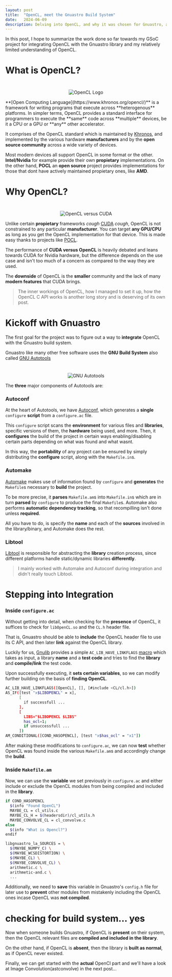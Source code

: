 ```yaml
---
layout: post
title:  "OpenCL, meet the Gnuastro Build System"
date:   2024-06-09
description: Delving into OpenCL, and why it was chosen for Gnuastro, along with its integration into the build system.
---
```


<p class="intro"><span class="dropcap">I</span>n this post, I hope to summarize the work done so far towards my GSoC project for integrating OpenCL with the Gnuastro library and my relatively limited understanding of OpenCL.</p>

# What is OpenCL?
<p align="center" width="100%">
  <img src="{{ site.baseurl }}/assets/img/opencl-logo.png" alt="OpenCL Logo" style="margin-bottom: 0; margin-top: 24px"> 
</p>
**[Open Computing Language](https://www.khronos.org/opencl/)** is a framework for writing programs that execute across **heterogenous** platforms. In simpler terms, OpenCL provides a standard interface for programmers to execute the **same** code across **multiple** devices, be it a CPU or a GPU or **any** other accelerator.

It comprises of the OpenCL standard which is maintained by [Khronos](https://www.khronos.org/opencl/), and implemented by the various hardware **manufacturers** and by the **open source community** across a wide variety of devices.

Most modern devices all support OpenCL in some format or the other. **Intel/Nvidia** for example provide their own **propietary** implementations. On the other hand, **POCL** an **open source** project provides implementations for those that dont have actively maintained propietary ones, like **AMD**.

# Why OpenCL?

<p align="center" width="100%">
  <img src="{{ site.baseurl }}/assets/img/cl-cuda.jpeg" alt="OpenCL versus CUDA" style="margin-bottom: 0; margin-top: 24px"> 
</p>

Unlike certain **propietary** frameworks *cough* [CUDA](https://developer.nvidia.com/about-cuda) *cough*, OpenCL is not constrained to any particular **manufacturer**. You can target **any GPU/CPU** as long as you get the OpenCL implementation for that device. This is made easy thanks to projects like [POCL](https://portablecl.org/).

The performance of **CUDA versus OpenCL** is heavily debated and leans towards CUDA for Nvidia hardware, but the difference depends on the use case and isn't too much of a concern as compared to the way they are used.

The **downside** of OpenCL is the **smaller** community and the lack of many **modern features** that CUDA brings.

<blockquote>
The inner workings of OpenCL, how I managed to set it up, how the OpenCL C API works is another long story and is deserving of its own post.
</blockquote>


# Kickoff with Gnuastro

The first goal for the project was to figure out a way to **integrate** OpenCL with the Gnuastro build system.

Gnuastro like many other free software uses the **GNU Build System** also called [GNU Autotools](https://www.gnu.org/software/automake/faq/autotools-faq.html)

<p align="center" width="100%">
  <img src="{{ site.baseurl }}/assets/img/gnu-logo.png" alt="GNU Autotools" style="margin-bottom: 0; margin-top: 24px"> 
</p>

The **three** major components of Autotools are:

### Autoconf
At the heart of Autotools, we have [Autoconf](https://www.gnu.org/software/autoconf/), which generates a **single** `configure` **script** from a `configure.ac` file.

This `configure` script scans the **environment** for various files and **libraries**, specific versions of them, the **hardware** being used, and more. Then, it **configures** the build of the project in certain ways enabling/disabling certain parts depending on what was found and what wasnt.

In this way, the **portability** of any project can be ensured by simply distributing the **configure** script, along with the `Makefile.in`s.

### Automake
[Automake](https://www.gnu.org/software/automake/) makes use of information found by `configure` and **generates** the `Makefile`s necessary to **build** the project.

To be more precise, it **parses** `Makefile.am`s into `Makefile.in`s which are in turn **parsed** by `configure` to produce the final `Makefile`s. Automake also performs **automatic dependency tracking**, so that recompilling isn't done unless **required**.

All you have to do, is specify the **name** and each of the **sources** involved in the library/binary, and Automake does the rest.

### Libtool
[Libtool](https://www.gnu.org/software/libtool/) is responsible for abstracting the **library** creation process, since different platforms handle static/dynamic libraries **differently**.

<blockquote>
I mainly worked with Automake and Autoconf during integration and didn't really touch Libtool.
</blockquote>

# Stepping into Integration

### Inside `configure.ac`
Without getting into detail, when checking for the **presence** of OpenCL, it suffices to check for `libOpenCL.so` and the `CL.h` header file.

That is, Gnuastro should be able to **include** the OpenCL header file to use its C API, and then later **link** against the OpenCL library.

Luckily for us, [Gnulib](https://www.gnu.org/software/gnulib/) provides a simple `AC_LIB_HAVE_LINKFLAGS` [macro](https://www.gnu.org/software/gnulib/manual/html_node/Searching-for-Libraries.html) which takes as input, a library **name** and a **test code** and tries to find the **library** and **compile/link** the test code.

Upon successfully executing, it **sets certain variables**, so we can modify further building on the basis of **finding OpenCL**.
```bash
AC_LIB_HAVE_LINKFLAGS([OpenCL], [], [#include <CL/cl.h>])
AS_IF([test "x$LIBOPENCL" = x],
      [
        if successfull ...
      ],
      [
        LIBS="$LIBOPENCL $LIBS"
        has_ocl=1;
        if unsuccessfull ...
      ])
AM_CONDITIONAL([COND_HASOPENCL], [test "x$has_ocl" = "x1"])
```
After making these modifications to `configure.ac`, we can now **test** whether OpenCL was found inside the various `Makefile.am`s and accordingly change the **build**.

### Inside `Makefile.am`
Now, we can use the **variable** we set previously in `configure.ac` and either include or exclude the OpenCL modules from being compiled and included in the **library**.

```bash
if COND_HASOPENCL
  $(info "Found OpenCL")
  MAYBE_CL = cl_utils.c
  MAYBE_CL_H = $(headersdir)/cl_utils.h
  MAYBE_CONVOLVE_CL = cl_convolve.c
else
  $(info "What is Opencl?")
endif
```
```bash
libgnuastro_la_SOURCES = \
  $(MAYBE_NUMPY_C) \
  $(MAYBE_WCSDISTORTION) \
  $(MAYBE_CL) \
  $(MAYBE_CONVOLVE_CL) \
  arithmetic.c \
  arithmetic-and.c \
  ...
```

Additionally, we need to **save** this variable in Gnuastro's `config.h` file for later use to **prevent** other modules from mistakenly including the OpenCL ones incase OpenCL was **not compiled**.

# checking for build system... yes
Now when someone builds Gnuastro, if OpenCL is **present** on their system, then the OpenCL relevant files are **compiled and included in the library**.

On the other hand, if OpenCL is **absent**, then the library is **built as normal**, as if OpenCL never existed.

Finally, we can get started with the **actual** OpenCl part and we'll have a look at Image Convolution(astconvolve) in the next post...